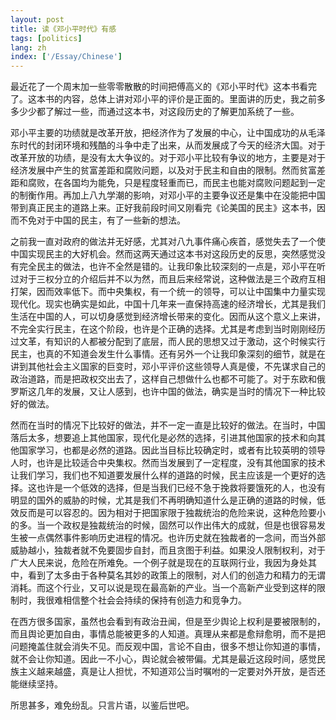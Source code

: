 ```yaml
---
layout: post
title: 读《邓小平时代》有感
tags: [politics]
lang: zh
index: ['/Essay/Chinese']
---
```


最近花了一个周末加一些零零散散的时间把傅高义的《邓小平时代》这本书看完了。这本书的内容，总体上讲对邓小平的评价是正面的。里面讲的历史，我之前多多少少都了解过一些，而通过这本书，对这段历史的了解更加系统了一些。

邓小平主要的功绩就是改革开放，把经济作为了发展的中心，让中国成功的从毛泽东时代的封闭环境和残酷的斗争中走了出来，从而发展成了今天的经济大国。对于改革开放的功绩，是没有太大争议的。对于邓小平比较有争议的地方，主要是对于经济发展中产生的贫富差距和腐败问题，以及对于民主和自由的限制。然而贫富差距和腐败，在各国均为能免，只是程度轻重而已，而民主也能对腐败问题起到一定的制衡作用。再加上八九学潮的影响，对邓小平的主要争议还是集中在没能把中国带到真正民主的道路上来。正好我前段时间又刚看完《论美国的民主》这本书，因而不免对于中国的民主，有了一些新的想法。

之前我一直对政府的做法并无好感，尤其对八九事件痛心疾首，感觉失去了一个使中国实现民主的大好机会。然而这两天通过这本书对这段历史的反思，突然感觉没有完全民主的做法，也许不全然是错的。让我印象比较深刻的一点是，邓小平在听过对于三权分立的介绍后并不以为然，而且后来经常说，这种做法是三个政府互相打架，因而效率低下。而中央集权，有一个统一的领导，可以让中国集中力量实现现代化。现实也确实是如此，中国十几年来一直保持高速的经济增长，尤其是我们生活在中国的人，可以切身感觉到经济增长带来的变化。因而从这个意义上来讲，不完全实行民主，在这个阶段，也许是个正确的选择。尤其是考虑到当时刚刚经历过文革，有知识的人都被分配到了底层，而人民的思想又过于激动，这个时候实行民主，也真的不知道会发生什么事情。还有另外一个让我印象深刻的细节，就是在讲到其他社会主义国家的巨变时，邓小平评价这些领导人真是傻，不先谋求自己的政治道路，而是把政权交出去了，这样自己想做什么也都不可能了。对于东欧和俄罗斯这几年的发展，又让人感到，也许中国的做法，确实是当时的情况下一种比较好的做法。

然而在当时的情况下比较好的做法，并不一定一直是比较好的做法。在当时，中国落后太多，想要追上其他国家，现代化是必然的选择，引进其他国家的技术和向其他国家学习，也都是必然的道路。因此当目标比较确定时，或者有比较英明的领导人时，也许是比较适合中央集权。然而当发展到了一定程度，没有其他国家的技术让我们学习，我们也不知道要发展什么样的道路的时候，民主应该是一个更好的选择。这也许是一个低效的选择，但是当我们已经不急于挽救将要饿死的人，也没有明显的国外的威胁的时候，尤其是我们不再明确知道什么是正确的道路的时候，低效反而是可以容忍的。因为相对于把国家限于独裁统治的危险来说，这种危险要小的多。当一个政权是独裁统治的时候，固然可以作出伟大的成就，但是也很容易发生被一点偶然事件影响历史进程的情况。也许历史就在独裁者的一念间，而当外部威胁越小，独裁者就不免要固步自封，而且贪图于利益。如果没人限制权利，对于广大人民来说，危险在所难免。一个例子就是现在的互联网行业，我因为身处其中，看到了太多由于各种莫名其妙的政策上的限制，对人们的创造力和精力的无谓消耗。而这个行业，又可以说是现在最高新的产业。当一个高新产业受到这样的限制时，我很难相信整个社会会持续的保持有创造力和竞争力。

在西方很多国家，虽然也会看到有政治丑闻，但是至少舆论上权利是要被限制的，而且舆论更加自由，事情总能被更多的人知道。真理从来都是愈辩愈明，而不是把问题掩盖住就会消失不见。而反观中国，言论不自由，很多不想让你知道的事情，就不会让你知道。因此一不小心，舆论就会被带偏。尤其是最近这段时间，感觉民族主义越来越盛，真是让人担忧，不知道邓公当时嘱咐的一定要对外开放，是否还能继续坚持。

所思甚多，难免纷乱。只言片语，以鉴后世吧。
